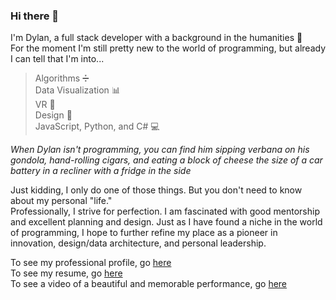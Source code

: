 ### Hi there 👋
I'm Dylan, a full stack developer with a background in the humanities 📖  
For the moment I'm still pretty new to the world of programming, but already I can tell that I'm into...  
> Algorithms ➗  
> Data Visualization 📊  
> VR 🥽  
> Design 🎨  
> JavaScript, Python, and C# 💻  

*When Dylan isn't programming, you can find him sipping verbana on his gondola, hand-rolling cigars, and eating a block of cheese the size of a car battery in a recliner with a fridge in the side*

Just kidding, I only do one of those things. But you don't need to know about my personal "life."  
Professionally, I strive for perfection. I am fascinated with good mentorship and excellent planning and design. Just as I have found a niche in the world of programming, I hope to further refine my place as a pioneer in innovation, design/data architecture, and personal leadership.

To see my professional profile, go [here](https://www.linkedin.com/in/dylan-cade/)  
To see my resume, go [here](https://www.canva.com/design/DAFBwu4mUB8/_IckCX56yILOBB8h6elftA/view?utm_content=DAFBwu4mUB8&utm_campaign=designshare&utm_medium=link2&utm_source=sharebutton)  
To see a video of a beautiful and memorable performance, go [here](https://www.youtube.com/watch?v=dQw4w9WgXcQ)  
<!--
**da-cade/da-cade** is a ✨ _special_ ✨ repository because its `README.md` (this file) appears on your GitHub profile.

Here are some ideas to get you started:

- 🔭 I’m currently working on ...
- 🌱 I’m currently learning ...
- 👯 I’m looking to collaborate on ...
- 🤔 I’m looking for help with ...
- 💬 Ask me about ...
- 📫 How to reach me: ...
- 😄 Pronouns: ...
- ⚡ Fun fact: ...
-->

